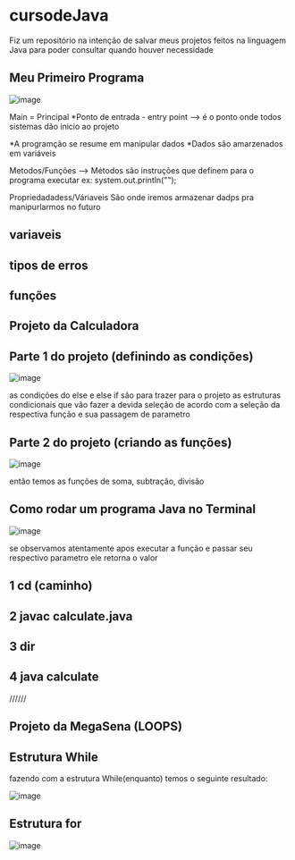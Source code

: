# cursodeJava
Fiz um repositório na intenção de salvar meus projetos feitos na linguagem Java para poder consultar quando houver necessidade


Meu Primeiro Programa
---
![image](https://github.com/leandroyoo/cursodeJava/assets/94478634/b45c294f-5553-417a-9a19-dfe60138917f)


Main = Principal
*Ponto de entrada - entry point --> é o ponto onde todos sistemas dão inicio ao projeto

*A programção se resume em manipular dados 
*Dados são amarzenados em variáveis

Metodos/Funções --> Métodos são instruções que definem para o programa executar 
ex:
system.out.println("");


Propriedadadess/Váriaveis
São onde iremos armazenar dadps pra manipurlarmos no futuro


variaveis
---


tipos de erros
---

funções
---

Projeto da Calculadora
---





Parte 1 do projeto (definindo as condições)
-----
![image](https://github.com/leandroyoo/cursodeJava/assets/94478634/9c41d20c-21b6-403a-9597-f6605f6cc148)




as  condições do else e  else if são para trazer para o projeto as estruturas condicionais que vão fazer a devida seleção de acordo com a seleção da respectiva função e sua passagem de parametro 

Parte 2 do projeto (criando as funções)
----
![image](https://github.com/leandroyoo/cursodeJava/assets/94478634/7fa2a9a5-c396-4721-b5f8-9d034630c220)

então temos as funções de soma, subtração, divisão


Como rodar um programa Java no Terminal
---------



![image](https://github.com/leandroyoo/cursodeJava/assets/94478634/29907eba-1c3e-4bd1-a81f-606918d4d7d6)

se observamos atentamente apos executar a função e passar seu respectivo parametro ele retorna o valor


1 cd (caminho)
------
2 javac calculate.java
------
3 dir
------
4 java calculate
-------










//////


Projeto da MegaSena (LOOPS)
----
Estrutura While
----
fazendo com a estrutura While(enquanto) temos o seguinte resultado:


![image](https://github.com/leandroyoo/cursodeJava/assets/94478634/b2b220fb-ebc6-481c-96e5-b977591c39e8)




Estrutura for
---
![image](https://github.com/leandroyoo/cursodeJava/assets/94478634/04efacc8-4144-4496-97e1-47048989badf)





